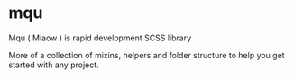 # mqu
Mqu ( Miaow ) is rapid development SCSS library

More of a collection of mixins, helpers and folder structure to help you get started with any project. 
